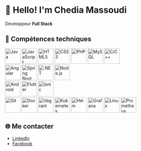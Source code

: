 # 👋 Hello! I'm **Chedia Massoudi**

Développeur **Full Stack**

## 🔧 Compétences techniques

<div>
  <img src="https://cdn.jsdelivr.net/npm/simple-icons@v8/icons/java.svg" alt="Java" title="Java" width="50" />
  <img src="https://cdn.jsdelivr.net/npm/simple-icons@v8/icons/javascript.svg" alt="JavaScript" title="JavaScript" width="50" />
  <img src="https://cdn.jsdelivr.net/npm/simple-icons@v8/icons/html5.svg" alt="HTML5" title="HTML5" width="50" />
  <img src="https://cdn.jsdelivr.net/npm/simple-icons@v8/icons/css3.svg" alt="CSS3" title="CSS3" width="50" />
  <img src="https://cdn.jsdelivr.net/npm/simple-icons@v8/icons/php.svg" alt="PHP" title="PHP" width="50" />
  <img src="https://cdn.jsdelivr.net/npm/simple-icons@v8/icons/mysql.svg" alt="MySQL" title="MySQL" width="50" />
  <img src="https://cdn.jsdelivr.net/npm/simple-icons@v8/icons/cplusplus.svg" alt="C/C++" title="C/C++" width="50" />
</div>

<div>
  <img src="https://cdn.jsdelivr.net/npm/simple-icons@v8/icons/angular.svg" alt="Angular" title="Angular" width="50" />
  <img src="https://cdn.jsdelivr.net/npm/simple-icons@v8/icons/spring.svg" alt="Spring Boot" title="Spring Boot" width="50" />
  <img src="https://cdn.jsdelivr.net/npm/simple-icons@v8/icons/dot-net.svg" alt=".NET" title=".NET" width="50" />
  <img src="https://cdn.jsdelivr.net/npm/simple-icons@v8/icons/node-dot-js.svg" alt="Node.js" title="Node.js" width="50" />
</div>

<div>
  <img src="https://cdn.jsdelivr.net/npm/simple-icons@v8/icons/android.svg" alt="Android" title="Android" width="50" />
  <img src="https://cdn.jsdelivr.net/npm/simple-icons@v8/icons/flutter.svg" alt="Flutter" title="Flutter" width="50" />
  <img src="https://cdn.jsdelivr.net/npm/simple-icons@v8/icons/ionic.svg" alt="Ionic" title="Ionic" width="50" />
</div>

<div>
  <img src="https://cdn.jsdelivr.net/npm/simple-icons@v8/icons/git.svg" alt="Git" title="Git" width="50" />
  <img src="https://cdn.jsdelivr.net/npm/simple-icons@v8/icons/docker.svg" alt="Docker" title="Docker" width="50" />
  <img src="https://cdn.jsdelivr.net/npm/simple-icons@v8/icons/vagrant.svg" alt="Vagrant" title="Vagrant" width="50" />
  <img src="https://cdn.jsdelivr.net/npm/simple-icons@v8/icons/kubernetes.svg" alt="Kubernetes" title="Kubernetes" width="50" />
  <img src="https://cdn.jsdelivr.net/npm/simple-icons@v8/icons/helm.svg" alt="Helm" title="Helm" width="50" />
  <img src="https://cdn.jsdelivr.net/npm/simple-icons@v8/icons/grafana.svg" alt="Grafana" title="Grafana" width="50" />
  <img src="https://cdn.jsdelivr.net/npm/simple-icons@v8/icons/linux.svg" alt="Linux" title="Linux" width="50" />
  <img src="https://cdn.jsdelivr.net/npm/simple-icons@v8/icons/prometheus.svg" alt="Prometheus" title="Prometheus" width="50" />
</div>

## 🌐 Me contacter

- [LinkedIn](https://www.linkedin.com/in/chadia-massoudi-8a1936226/)
- [Facebook](https://www.facebook.com/chadia.massoudi.3)
